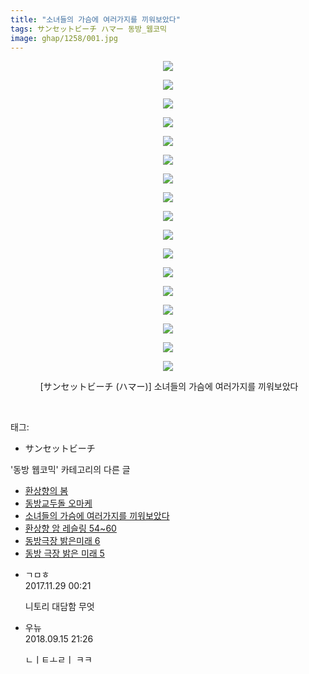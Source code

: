 ```yaml
---
title: "소녀들의 가슴에 여러가지를 끼워보았다"
tags: サンセットビーチ ハマー 동방_웹코믹
image: ghap/1258/001.jpg
---
```

<div class="article">
<p style="text-align: center; clear: none; float: none;"><img src="{{ site.nasurl }}/ghap/1258/001.jpg"/></p>
<p style="text-align: center; clear: none; float: none;"><img src="{{ site.nasurl }}/ghap/1258/002.jpg"/></p>
<p style="text-align: center; clear: none; float: none;"><img src="{{ site.nasurl }}/ghap/1258/003.jpg"/></p>
<p style="text-align: center; clear: none; float: none;"><img src="{{ site.nasurl }}/ghap/1258/004.jpg"/></p>
<p style="text-align: center; clear: none; float: none;"><img src="{{ site.nasurl }}/ghap/1258/005.jpg"/></p>
<p style="text-align: center; clear: none; float: none;"><img src="{{ site.nasurl }}/ghap/1258/006.jpg"/></p>
<p style="text-align: center; clear: none; float: none;"><img src="{{ site.nasurl }}/ghap/1258/007.jpg"/></p>
<p style="text-align: center; clear: none; float: none;"><img src="{{ site.nasurl }}/ghap/1258/008.jpg"/></p>
<p style="text-align: center; clear: none; float: none;"><img src="{{ site.nasurl }}/ghap/1258/009.jpg"/></p>
<p style="text-align: center; clear: none; float: none;"><img src="{{ site.nasurl }}/ghap/1258/010.jpg"/></p>
<p style="text-align: center; clear: none; float: none;"><img src="{{ site.nasurl }}/ghap/1258/011.jpg"/></p>
<p style="text-align: center; clear: none; float: none;"><img src="{{ site.nasurl }}/ghap/1258/012.jpg"/></p>
<p style="text-align: center; clear: none; float: none;"><img src="{{ site.nasurl }}/ghap/1258/013.jpg"/></p>
<p style="text-align: center; clear: none; float: none;"><img src="{{ site.nasurl }}/ghap/1258/014.jpg"/></p>
<p style="text-align: center; clear: none; float: none;"><img src="{{ site.nasurl }}/ghap/1258/015.jpg"/></p>
<p style="text-align: center; clear: none; float: none;"><img src="{{ site.nasurl }}/ghap/1258/016.jpg"/></p>
<p style="text-align: center; clear: none; float: none;"><img src="{{ site.nasurl }}/ghap/1258/017.jpg"/></p>
<p style="text-align: center; clear: none; float: none;"> [サンセットビーチ (ハマー)] 소녀들의 가슴에 여러가지를 끼워보았다</p>
<p><br/></p>
</div><div class="tagTrail">
<p>태그: </p>
<ul>
<li>サンセットビーチ</li>
</ul>
</div><div class="another">
<p>'동방 웹코믹' 카테고리의 다른 글</p>
<ul>
<li><a href="/2016-08-01-ghap_1291">환상향의 봄</a></li>
<li><a href="/2016-07-31-ghap_1261">동방교두돌 오마케</a></li>
<li><a href="/2016-07-31-ghap_1258">소녀들의 가슴에 여러가지를 끼워보았다</a></li>
<li><a href="/2016-07-30-ghap_1249">환상향 암 레슬링 54~60</a></li>
<li><a href="/2016-07-30-ghap_1246">동방극장 밝은미래 6</a></li>
<li><a href="/2016-07-30-ghap_1233">동방 극장 밝은 미래 5</a></li>
</ul>
</div><div class="cb_module cb_fluid">
<div class="cb_wrt cb_profile">
<div class="comment">
<ul>
<li class="cb_thumb_off" id="comment15140298">
<div class="cb_comment_area">
<div class="cb_info_area">
<div class="cb_section">
<span class="cb_nick_name">ㄱㅁㅎ</span>
</div>
<div class="cb_section">
<span class="cb_date">2017.11.29 00:21 </span>
</div>
</div>
<div class="cb_dsc_comment">
<p class="cb_dsc">
											니토리 대담함 무엇
										</p>
</div>
</div></li>
<li class="cb_thumb_off" id="comment15333535">
<div class="cb_comment_area">
<div class="cb_info_area">
<div class="cb_section">
<span class="cb_nick_name">우뉴</span>
</div>
<div class="cb_section">
<span class="cb_date">2018.09.15 21:26 </span>
</div>
</div>
<div class="cb_dsc_comment">
<p class="cb_dsc">
											ㄴㅣㅌㅗㄹㅣ ㅋㅋ
										</p>
</div>
</div></li>
</ul>
</div>
</div><!-- commentList close -->
</div>